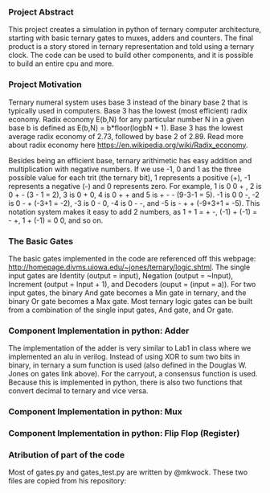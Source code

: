### Project Abstract
This project creates a simulation in python of ternary computer architecture, starting with basic ternary gates to muxes, adders and counters. The final product is a story stored in ternary representation and told using a ternary clock. The code can be used to build other components, and it is possible to build an entire cpu and more. 

### Project Motivation
Ternary numeral system uses base 3 instead of the binary base 2 that is typically used in computers. Base 3 has the lowest (most efficient) radix economy. Radix economy E(b,N) for any particular number N in a given base b is defined as E(b,N) = b*floor(logbN + 1). Base 3 has the lowest average radix economy of 2.73, followed by base 2 of 2.89. Read more about radix economy here https://en.wikipedia.org/wiki/Radix_economy.

Besides being an efficient base, ternary arithimetic has easy addition and multiplication with negative numbers. If we use -1, 0 and 1 as the three possible value for each trit (the ternary bit), 1 represents a positive (+), -1 represents a negative (-) and 0 represents zero. For example, 1 is 0 0 + , 2 is 0 + - (3 - 1 = 2), 3 is 0 + 0, 4 is 0 + + and 5 is + - - (9-3-1 = 5). -1 is 0 0 -, -2 is 0 - + (-3+1 = -2), -3 is 0 - 0, -4 is 0 - -, and -5 is - + + (-9+3+1 = -5).
This notation system makes it easy to add 2 numbers, as 1 + 1 = + -, (-1) + (-1) = - +, 1 + (-1) = 0 0, and so on. 

### The Basic Gates
The basic gates implemented in the code are referenced off this webpage: http://homepage.divms.uiowa.edu/~jones/ternary/logic.shtml. The single input gates are Identity (output = input), Negation (output = ~Input), Increment (output = Input + 1), and Decoders (ouput = (input = a)). For two input gates, the binary And gate becomes a Min gate in ternary, and the binary Or gate becomes a Max gate. Most ternary logic gates can be built from a combination of the single input gates, And gate, and Or gate.    

### Component Implementation in python: Adder
The implementation of the adder is very similar to Lab1 in class where we implemented an alu in verilog. Instead of using XOR to sum two bits in binary, in ternary a sum function is used (also defined in the Douglas W. Jones on gates link above). For the carryout, a consensus function is used. Because this is implemented in python, there is also two functions that convert decimal to ternary and vice versa. 

### Component Implementation in python: Mux


### Component Implementation in python: Flip Flop (Register)


### Atribution of part of the code
Most of gates.py and gates_test.py are written by @mkwock. These two files are copied from his repository: 
